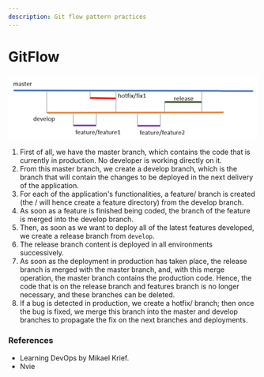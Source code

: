 ```yaml
---
description: Git flow pattern practices
---
```


# GitFlow

![GitFlow workflow](../../.gitbook/assets/image.png)

1. First of all, we have the master branch, which contains the code that is currently in production. No developer is working directly on it. 
2. From this master branch, we create a develop branch, which is the branch that will contain the changes to be deployed in the next delivery of the application.
3. For each of the application's functionalities, a feature/ branch is created \(the / will hence create a feature directory\) from the develop branch.
4. As soon as a feature is finished being coded, the branch of the feature is merged into the develop branch.
5. Then, as soon as we want to deploy all of the latest features developed, we create a release branch from `develop`. 
6. The release branch content is deployed in all environments successively.
7. As soon as the deployment in production has taken place, the release branch is merged with the master branch, and, with this merge operation, the master branch contains the production code. Hence, the code that is on the release branch and features branch is no longer necessary, and these branches can be deleted.
8. If a bug is detected in production, we create a hotfix/ branch; then once the bug is fixed, we merge this branch into the master and develop branches to propagate the fix on the next branches and deployments.

### References

* Learning DevOps by Mikael Krief.
* Nvie

